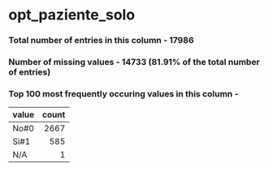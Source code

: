 
# opt_paziente_solo

### Total number of entries in this column - 17986

### Number of missing values - 14733 (81.91% of the total number of entries)

### Top 100 most frequently occuring values in this column -

| value   |   count |
|:--------|--------:|
| No#0    |    2667 |
| Si#1    |     585 |
| N/A     |       1 |
